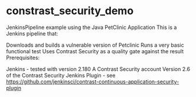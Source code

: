 # constrast_security_demo
JenkinsPipeline example using the Java PetClinic Application
This is a Jenkins pipeline that:

Downloads and builds a vulnerable version of Petclinic
Runs a very basic functional test
Uses Contrast Security as a quality gate against the result
Prerequisites:

Jenkins - tested with version 2.180
A Contrast Security account
Version 2.6 of the Contrast Security Jenkins Plugin - see https://github.com/jenkinsci/contrast-continuous-application-security-plugin

